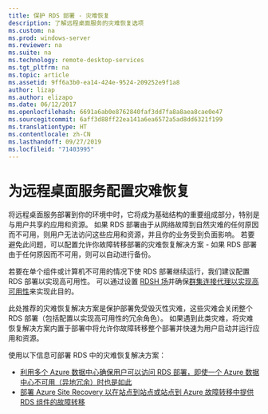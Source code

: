 ```yaml
---
title: 保护 RDS 部署 - 灾难恢复
description: 了解远程桌面服务的灾难恢复选项
ms.custom: na
ms.prod: windows-server
ms.reviewer: na
ms.suite: na
ms.technology: remote-desktop-services
ms.tgt_pltfrm: na
ms.topic: article
ms.assetid: 9ff6a3b0-ea14-424e-9524-209252e9f1a8
author: lizap
ms.author: elizapo
ms.date: 06/12/2017
ms.openlocfilehash: 6691a6ab0e8762840faf3dd7fa8a8aea8cae0e47
ms.sourcegitcommit: 6aff3d88ff22ea141a6ea6572a5ad8dd6321f199
ms.translationtype: HT
ms.contentlocale: zh-CN
ms.lasthandoff: 09/27/2019
ms.locfileid: "71403995"
---
```

# <a name="configure-disaster-recovery-for-remote-desktop-services"></a>为远程桌面服务配置灾难恢复

将远程桌面服务部署到你的环境中时，它将成为基础结构的重要组成部分，特别是与用户共享的应用和资源。 如果 RDS 部署由于从网络故障到自然灾难的任何原因而不可用，则用户无法访问这些应用和资源，并且你的业务受到负面影响。 若要避免此问题，可以配置允许你故障转移部署的灾难恢复解决方案 - 如果 RDS 部署由于任何原因而不可用，则可以自动进行备份。

若要在单个组件或计算机不可用的情况下使 RDS 部署继续运行，我们建议配置 RDS 部署以实现高可用性。 可以通过设置 [RDSH 场](rds-scale-rdsh-farm.md)并确保[群集连接代理以实现高可用性](rds-connection-broker-cluster.md)来实现此目的。 

此处推荐的灾难恢复解决方案是保护部署免受毁灭性灾难，这些灾难会关闭整个 RDS 部署（包括配置以实现高可用性的冗余角色）。 如果遇到此类灾难，将灾难恢复解决方案内置于部署中将允许你故障转移整个部署并快速为用户启动并运行应用和资源。

使用以下信息可部署 RDS 中的灾难恢复解决方案：

- [利用多个 Azure 数据中心确保用户可以访问 RDS 部署，即使一个 Azure 数据中心不可用（异地冗余）时也是如此](rds-multi-datacenter-deployment.md)
- [部署 Azure Site Recovery 以在站点到站点或站点到 Azure 故障转移中提供 RDS 组件的故障转移](rds-disaster-recovery-with-azure.md)


